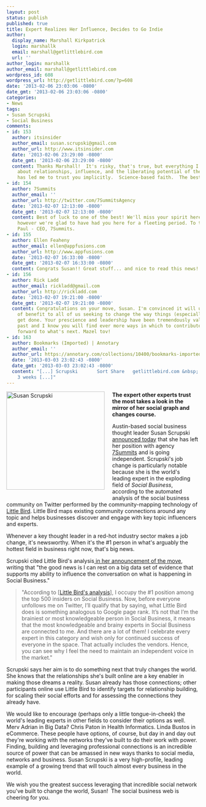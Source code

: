 ```yaml
---
layout: post
status: publish
published: true
title: Expert Realizes Her Influence, Decides to Go Indie
author:
  display_name: Marshall Kirkpatrick
  login: marshallk
  email: marshall@getlittlebird.com
  url: ''
author_login: marshallk
author_email: marshall@getlittlebird.com
wordpress_id: 608
wordpress_url: http://getlittlebird.com/?p=608
date: '2013-02-06 23:03:06 -0800'
date_gmt: '2013-02-06 23:03:06 -0800'
categories:
- News
tags:
- Susan Scrupski
- Social Business
comments:
- id: 153
  author: itsinsider
  author_email: susan.scrupski@gmail.com
  author_url: http://www.itsinsider.com
  date: '2013-02-06 23:29:00 -0800'
  date_gmt: '2013-02-06 23:29:00 -0800'
  content: Thanks Marshall!  It's risky, that's true, but everything I understand
    about relationships, influence, and the liberating potential of the social web
    has led me to trust you implicitly.  Science-based faith.  The best kind.
- id: 154
  author: 7Summits
  author_email: ''
  author_url: http://twitter.com/7SummitsAgency
  date: '2013-02-07 12:13:00 -0800'
  date_gmt: '2013-02-07 12:13:00 -0800'
  content: Best of luck to one of the best! We'll miss your spirit here at 7Summits;
    however we're glad to have had you here for a fleeting period. To the Summit!
    Paul - CEO, 7Summits.
- id: 155
  author: Ellen Feaheny
  author_email: ellen@appfusions.com
  author_url: http://www.appfusions.com
  date: '2013-02-07 16:33:00 -0800'
  date_gmt: '2013-02-07 16:33:00 -0800'
  content: Congrats Susan!! Great stuff... and nice to read this news!
- id: 156
  author: Rick Ladd
  author_email: rickladd@gmail.com
  author_url: http://rickladd.com
  date: '2013-02-07 19:21:00 -0800'
  date_gmt: '2013-02-07 19:21:00 -0800'
  content: Congratulations on your move, Susan. I'm convinced it will ultimately be
    of benefit to all of us seeking to change the way things (especially business)
    get done. Your prescience and leadership have been tremendously valuable in the
    past and I know you will find ever more ways in which to contribute. I'm looking
    forward to what's next. Mazel tov!
- id: 163
  author: Bookmarks (Imported) | Annotary
  author_email: ''
  author_url: https://annotary.com/collections/10400/bookmarks-imported
  date: '2013-03-03 23:02:43 -0800'
  date_gmt: '2013-03-03 23:02:43 -0800'
  content: "[...] Scrupski       Sort Share   getlittlebird.com &nbsp; &nbsp; &nbsp;
    3 weeks [...]"
---
```

<p><img style="margin: 0px 20px 15px 0px;" alt="Susan Scrupski" src="http://www.getlittlebird.com/wp-content/uploads/2013/02/susan-scrupskilkd.jpg" width="256" height="256" align="left" /><strong>The expert other experts trust the most takes a look in the mirror of her social graph and changes course.</strong></p>
<p>Austin-based social business thought leader Susan Scrupski <a href="http://itsinsider.com/2013/02/06/going-rogue-taking-a-leap-of-faith-in-humanity-the-social-web-and-the-brilliance-of-marshall-kirkpatrick/">announced today</a> that she has left her position with agency <a href="http://www.7summitsagency.com/">7Summits</a> and is going independent. Scrupski's job change is particularly notable because she is the world's leading expert in the exploding field of <em>Social Business</em>, according to the automated analysis of the social business community on Twitter performed by the community-mapping technology of <a href="http://getlittlebird.com">Little Bird</a>. Little Bird maps existing community connections around any topic and helps businesses discover and engage with key topic influencers and experts.</p>
<p>Whenever a key thought leader in a red-hot industry sector makes a job change, it's newsworthy. When it's the #1 person in what's arguably the hottest field in business right now, that's big news.</p>
<p>Scrupski cited Little Bird's analysis<a href="http://itsinsider.com/2013/02/06/going-rogue-taking-a-leap-of-faith-in-humanity-the-social-web-and-the-brilliance-of-marshall-kirkpatrick/"> in her announcement of the move</a>, writing that "the good news is I can rest on a big data set of evidence that supports my ability to influence the conversation on what is happening in Social Business."</p>
<blockquote><p>"According to [<a href="http://getlittlebird.com/wp-content/uploads/2013/02/susanreport.png" target="_blank">Little Bird's analysis</a>], I occupy the #1 position among the top 500 insiders on Social Business. Now, before everyone unfollows me on Twitter, I’ll qualify that by saying, what Little Bird does is something analogous to Google page rank. It’s not that I’m the brainiest or most knowledgeable person in Social Business, it means that the most knowledgeable and brainy experts in Social Business are connected to me. And there are a lot of them! I celebrate every expert in this category and wish only for continued success of everyone in the space. That actually includes the vendors. Hence, you can see why I feel the need to maintain an independent voice in the market."</p></blockquote>
<p>Scrupski says her aim is to do something next that truly changes the world. She knows that the relationships she's built online are a key enabler in making those dreams a reality. Susan already has those connections; other participants online use Little Bird to identify targets for relationship building, for scaling their social efforts and for assessing the connections they already have.</p>
<p>We would like to encourage (perhaps only a little tongue-in-cheek) the world's leading experts in other fields to consider their options as well. Merv Adrian in Big Data? Chris Paton in Health Informatics. Linda Bustos in eCommerce. These people have options, of course, but day in and day out they're working with the networks they've built to do their work with power. Finding, building and leveraging professional connections is an incredible source of power that can be amassed in new ways thanks to social media, networks and business. Susan Scrupski is a very high-profile, leading example of a growing trend that will touch almost every business in the world.</p>
<p>We wish you the greatest success leveraging that incredible social network you've built to change the world, Susan!  The social business web is cheering for you.</p>
